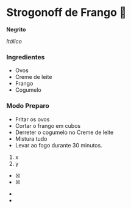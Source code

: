 # Strogonoff de Frango  :chicken:

**Negrito**

_Itálico_

### Ingredientes

- Ovos
- Creme de leite
- Frango
- Cogumelo

### Modo Preparo

- Fritar os ovos
- Cortar o frango em cubos
- Derreter o cogumelo no Creme de leite
- Mistura tudo 
- Levar ao fogo durante 30 minutos.

1.  x
2. y

- [x]
- [x]
- 
- 
















